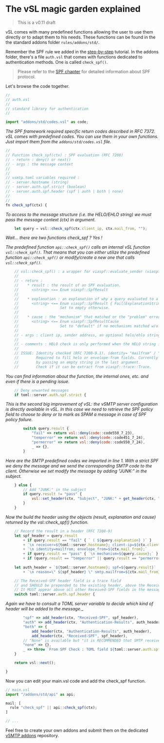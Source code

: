 # The vSL magic garden explained

> This is a v0.11 draft

vSL comes with many predefined functions allowing the user to use them directly or to adapt them to his needs. These functions can be found in the the standard addons folder `rules/addons/std/`.

Remember the SPF rule we added in the [step-by-step] tutorial. In the addons folder, there's a file `auth.vsl` that comes with functions dedicated to authentication methods. One is called `check_spf()`.

[step-by-step]: ../start/configuration/hardening.md



> Please refer to the [SPF chapter] for detailed information about SPF protocol.

[SPF chapter]: ./eam/spf.md

Let's browse the code together.

```javascript
//
// auth.vsl
//
// standard library for authentication
// 

import "addons/std/codes.vsl" as code;
```

_The SPF framework required specific return codes described in RFC 7372. vSL comes with predefined codes. You can use them in your own functions. Just import them from the `addons/std/codes.vsl` file._

```javascript
//
// Function check_spf(ctx) : SPF evaluation (RFC 7208)
// - return : deny() or next()
// - args : the message context
//
//
// vsmtp.toml variables required : 
// - server.hostname (string)
// - server.auth.spf.strict (boolean)
// - server.auth.spf.header (spf | auth | both | none)
//
// 
fn check_spf(ctx) {
```

_To access to the message structure (i.e. the HELO/EHLO string) we must pass the message context (ctx) in argument._

```javascript
    let query = vsl::check_spf(ctx.client_ip, ctx.mail_from, "");
```
_Wait... there are two functions check_spf ? Yes !_

_The predefined function `api::check_spf()` calls an internal vSL function `vsl::check_spf()`.
That means that you can either utilize the predefined function `api::check_spf()` or modify/create a new one that calls `vsl::check_spf()`._

```javascript
    // vsl::check_spf() : a wrapper for viaspf::evaluate_sender (viaspf crate)
    //
    // - return :
    //    * result : the result of an SPF evaluation.
    //      <string> <== Enum viaspf::SpfResult
    //
    //    * explanation : an explanation of why a query evaluated to a fail result (RFC 7208-6.2).
    //      <string> <== Enum viaspf::SpfResult { Fail(ExplanationString) }
    //                   Set to empty otherwise.
    //
    //    * cause : the "mechanism" that matched or the "problem" error (RFC 7208-9.1).
    //      <string> <== Enum viaspf::SpfResultCause
    //                   Set to "default" if no mechanisms matched w/o error
    //
    // - args : client ip, sender address, an optional helo/ehlo string.
    //          
    // - comments : HELO check is only performed when the HELO string is a valid domain name.
    //              
    // ISSUE: Identity checked (RFC 7208-9.1). identity= "mailfrom" / "helo" / "other" 
    //        Required to fill helo or envelope-from fields. Currently identity is forced to mailfrom
    //        by passing an empty string in the last argument.
    //        Check if it can be extract from viaspf::trace::Trace.
```

_You can find information about the function, the internal ones, etc. and even if there is a pending issue._

```javascript
    // Deny unwanted messages
    if toml::server.auth.spf.strict {
```

_This is the second big improvement of vSL: the vSMTP server configuration is directly available in vSL. In this case we need to retrieve the SPF policy field to choose to deny or to mark as SPAM a message in case of SPF policy failure._

```javascript
        switch query.result {
            "fail" => return vsl::deny(code::code550_7_23),
            "temperror" => return vsl::deny(code::code451_7_24),
            "permerror" => return vsl::deny(code::code550_7_24),
            _ => {},
        } 
```

_Here are the SMTP predefined codes we imported in line 1. With a strict SPF we deny the message and we send the corresponding SMTP code to the client. Otherwise we set modify the message by adding "JUNK:" in the subject._

```javascript
    } else { 
        // Add "JUNK:" in the subject
        if query.result != "pass" { 
            vsl::set_header(ctx, "Subject", "JUNK:" + get_header(ctx, "Subject"));
        }
    }
```

_Now the build the header using the objects (result, explanation and cause) returned by the vsl::check_spf() function._

```javascript
    // Record the result in a header (RFC 7208-9)
    let spf_header = query.result
        + if query.result == "fail" { ` ( ${query.explanation} )` } 
        + `\n receiver=${toml::server.hostname}; client-ip=${ctx.client_ip};`
        + `\n identity=mailfrom; envelope_from=${ctx.mail_from};`
        + if query.result == "pass" { `\n mechanism=${query.cause};` }
        + if (query.result == "temperror" || query.result == "permerror") { `\n problem=${query.cause};` };
        
    let auth_header = `${toml::server.hostname}; spf=${query.result}`
        + `\n reason=\" ${spf_header} \" smtp.mailfrom=${ctx.mail_from}`;
```

```javascript
    // The Received-SPF header field is a trace field 
    // and SHOULD be prepended to the existing header, above the Received: field 
    // It MUST appear above all other Received-SPF fields in the message.  
    switch toml::server.auth.spf.header {
```

_Again we have to consult a TOML server variable to decide which kind of header will be added to the message.__

```javascript
        "spf" => add_header(ctx, "Received-SPF", spf_header),  
        "auth" => add_header(ctx, "Authentication-Results", auth_header),
        "both" => {
            add_header(ctx, "Authentication-Results", auth_header),
            add_header(ctx, "Received-SPF", spf_header),
        // "None" is available but "it is RECOMMENDED that SMTP receivers record the result"
        "none" => {}, 
        _ => throw `From SPF Check : TOML field ${toml::server.auth.spf.header} unknown`,
    }

    return vsl::next();

}
```

Now you can edit your main.vsl code and add the check_spf function.

```javascript
// main.vsl
import "/addons/std/api" as api;

mail: [
  rule "check_spf" || api::check_spf(ctx);
]

// ...
```

Feel free to create your own addons and submit them on the dedicated [vSMTP addons] repository.

[vSMTP addons]: https://github.com/viridIT/vsl-addons
